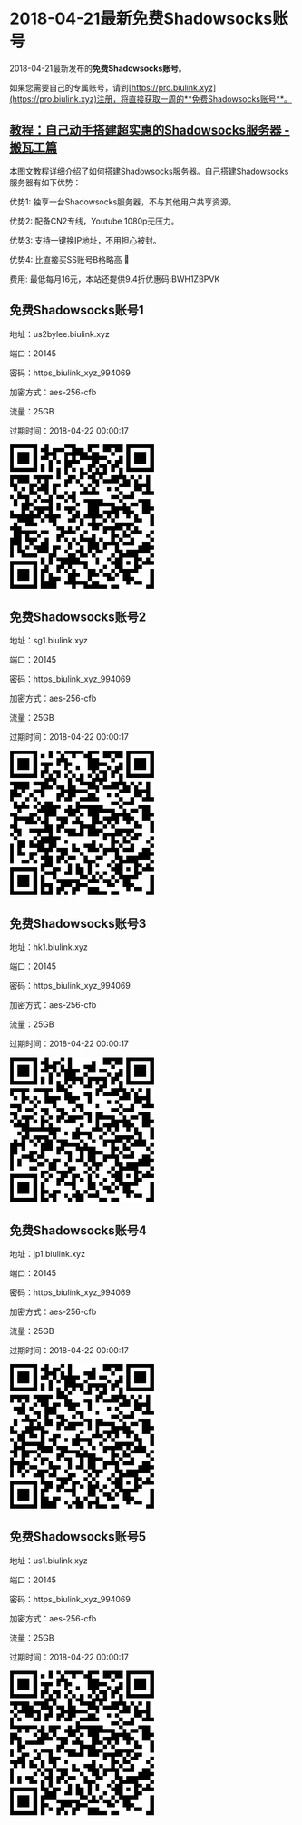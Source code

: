 # 2018-04-21最新**免费Shadowsocks账号**

2018-04-21最新发布的**免费Shadowsocks账号**。

如果您需要自己的专属账号，请到[https://pro.biulink.xyz](https://pro.biulink.xyz)注册，将直接获取一周的**免费Shadowsocks账号**。

## [教程：自己动手搭建超实惠的Shadowsocks服务器 - 搬瓦工篇](https://github.com/Biulink/ShadowsocksTutorials/blob/master/%E6%95%99%E6%82%A8%E8%87%AA%E5%B7%B1%E5%8A%A8%E6%89%8B%E6%90%AD%E5%BB%BA%E8%B6%85%E5%AE%9E%E6%83%A0%E7%9A%84Shadowsocks%E6%9C%8D%E5%8A%A1%E5%99%A8%20-%20%E6%90%AC%E7%93%A6%E5%B7%A5%E7%AF%87.md)
  
  本图文教程详细介绍了如何搭建Shadowsocks服务器。自己搭建Shadowsocks服务器有如下优势：

  优势1: 独享一台Shadowsocks服务器，不与其他用户共享资源。

  优势2: 配备CN2专线，Youtube 1080p无压力。

  优势3: 支持一键换IP地址，不用担心被封。

  优势4: 比直接买SS账号B格略高 🙂

  费用: 最低每月16元，本站还提供9.4折优惠码:BWH1ZBPVK  
## 免费Shadowsocks账号1

地址：us2bylee.biulink.xyz

端口：20145

密码：https_biulink_xyz_994069

加密方式：aes-256-cfb

流量：25GB

过期时间：2018-04-22 00:00:17

![免费Shadowsocks账号](../qrcode/28783195-25b2-4ee1-9cc8-9d81d138fe1c.png)

## 免费Shadowsocks账号2

地址：sg1.biulink.xyz

端口：20145

密码：https_biulink_xyz_994069

加密方式：aes-256-cfb

流量：25GB

过期时间：2018-04-22 00:00:17

![免费Shadowsocks账号](../qrcode/38759016-173a-413f-822e-781cdc072458.png)

## 免费Shadowsocks账号3

地址：hk1.biulink.xyz

端口：20145

密码：https_biulink_xyz_994069

加密方式：aes-256-cfb

流量：25GB

过期时间：2018-04-22 00:00:17

![免费Shadowsocks账号](../qrcode/ebbd621c-74f3-4cf1-94de-1618b480898b.png)

## 免费Shadowsocks账号4

地址：jp1.biulink.xyz

端口：20145

密码：https_biulink_xyz_994069

加密方式：aes-256-cfb

流量：25GB

过期时间：2018-04-22 00:00:17

![免费Shadowsocks账号](../qrcode/11efa966-1e9b-4578-ad2d-6d87a101abab.png)

## 免费Shadowsocks账号5

地址：us1.biulink.xyz

端口：20145

密码：https_biulink_xyz_994069

加密方式：aes-256-cfb

流量：25GB

过期时间：2018-04-22 00:00:17

![免费Shadowsocks账号](../qrcode/b4523579-4363-443e-9cf8-5e55f0805bc3.png)

